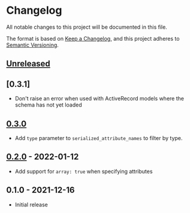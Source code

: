 # Changelog

All notable changes to this project will be documented in this file.

The format is based on [Keep a Changelog](https://keepachangelog.com/en/1.0.0/),
and this project adheres to [Semantic Versioning](https://semver.org/spec/v2.0.0.html).

## [Unreleased]

## [0.3.1]

* Don't raise an error when used with ActiveRecord models where the schema has not yet loaded

## [0.3.0]

* Add `type` parameter to `serialized_attribute_names` to filter by type.

## [0.2.0] - 2022-01-12

* Add support for `array: true` when specifying attributes

## 0.1.0 - 2021-12-16

* Initial release

[Unreleased]: https://github.com/zaikio/serialize_attributes/compare/v0.3.0..HEAD
[0.3.0]: https://github.com/zaikio/serialize_attributes/compare/v0.2.0..v0.3.0
[0.2.0]: https://github.com/zaikio/serialize_attributes/compare/v0.1.0..v0.2.0
